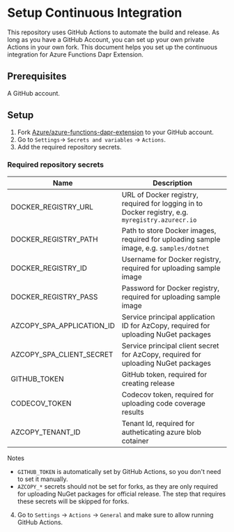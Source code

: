 # Setup Continuous Integration

This repository uses GitHub Actions to automate the build and release. As long as you have a GitHub Account, you can set up your own private Actions in your own fork. This document helps you set up the continuous integration for Azure Functions Dapr Extension.

## Prerequisites

A GitHub account.

## Setup

1. Fork [Azure/azure-functions-dapr-extension](https://github.com/Azure/azure-functions-dapr-extension) to your GitHub account.
2. Go to `Settings`-> `Secrets and variables` -> `Actions`.
3. Add the required repository secrets.

### Required repository secrets

| Name | Description |
|--|--|
| DOCKER_REGISTRY_URL | URL of Docker registry, required for logging in to Docker registry, e.g. `myregistry.azurecr.io` |
| DOCKER_REGISTRY_PATH | Path to store Docker images, required for uploading sample image, e.g. `samples/dotnet` |
| DOCKER_REGISTRY_ID | Username for Docker registry, required for uploading sample image |
| DOCKER_REGISTRY_PASS | Password for Docker registry, required for uploading sample image |
| AZCOPY_SPA_APPLICATION_ID | Service principal application ID for AzCopy, required for uploading NuGet packages |
| AZCOPY_SPA_CLIENT_SECRET | Service principal client secret for AzCopy, required for uploading NuGet packages |
| GITHUB_TOKEN | GitHub token, required for creating release |
| CODECOV_TOKEN | Codecov token, required for uploading code coverage results |
| AZCOPY_TENANT_ID | Tenant Id, required for autheticating azure blob cotainer |

Notes
- `GITHUB_TOKEN` is automatically set by GitHub Actions, so you don't need to set it manually.
- `AZCOPY_*` secrets should not be set for forks, as they are only required for uploading NuGet packages for official release. The step that requires these secrets will be skipped for forks.

4. Go to `Settings` -> `Actions` -> `General` and make sure to allow running GitHub Actions.


